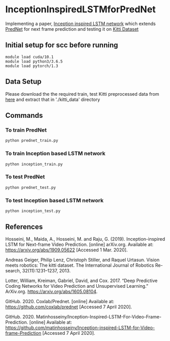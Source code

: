 # InceptionInspiredLSTMforPredNet
Implementing a paper, [Inception inspired LSTM network](https://arxiv.org/abs/1909.05622 ) which extends [PredNet](https://arxiv.org/abs/1605.08104) for next frame prediction and testing it on [Kitti Dataset](http://www.cvlibs.net/datasets/kitti/)

## Initial setup for scc before running

```
module load cuda/10.1
module load python3/3.6.5
module load pytorch/1.3
```

## Data Setup
Please download the the required train, test Kitti preprocessed data from [here](https://figshare.com/articles/KITTI_hkl_files/7985684) and extract that in './kitti_data' directory

## Commands

### To train PredNet
```
python prednet_train.py
```
### To train Inception based LSTM network 
```
python inception_train.py
```

### To test PredNet
```
python prednet_test.py
```

### To test Inception based LSTM network 
```
python inception_test.py
```

## References
Hosseini, M., Maida, A., Hosseini, M. and Raju, G. (2019). Inception-inspired LSTM for Next-frame Video Prediction. [online] arXiv.org. Available at: https://arxiv.org/abs/1909.05622 [Accessed 1 Mar. 2020].

Andreas Geiger, Philip Lenz, Christoph Stiller, and Raquel Urtasun. Vision meets robotics: The kitti dataset. The International Journal of Robotics Re- search, 32(11):1231–1237, 2013.

Lotter, William, Kreiman, Gabriel, David, and Cox. 2017. “Deep Predictive Coding Networks for Video Prediction and Unsupervised Learning.” ArXiv.org. https://arxiv.org/abs/1605.08104.

GitHub. 2020. Coxlab/Prednet. [online] Available at: <https://github.com/coxlab/prednet> [Accessed 7 April 2020].

GitHub. 2020. Matinhosseiny/Inception-Inspired-LSTM-For-Video-Frame-Prediction. [online] Available at: <https://github.com/matinhosseiny/Inception-inspired-LSTM-for-Video-frame-Prediction> [Accessed 7 April 2020].
